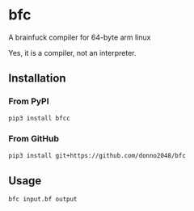 # bfc

A brainfuck compiler for 64-byte arm linux

Yes, it is a compiler, not an interpreter.

## Installation

### From PyPI

```sh
pip3 install bfcc
```

### From GitHub

```sh
pip3 install git+https://github.com/donno2048/bfc
```

## Usage

```sh
bfc input.bf output
```
